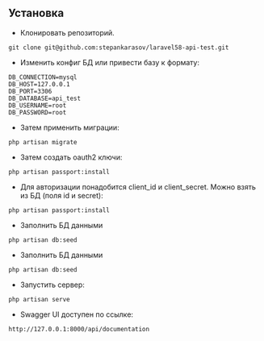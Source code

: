 Установка
------------------
* Клонировать репозиторий.
```
git clone git@github.com:stepankarasov/laravel58-api-test.git
```

* Изменить конфиг БД или привести базу к формату:
```
DB_CONNECTION=mysql
DB_HOST=127.0.0.1
DB_PORT=3306
DB_DATABASE=api_test
DB_USERNAME=root
DB_PASSWORD=root
```

* Затем применить миграции:
```
php artisan migrate
```

* Затем создать oauth2 ключи:
```
php artisan passport:install
```

* Для авторизации понадобится client_id и client_secret.
Можно взять из БД (поля id и secret):
```
php artisan passport:install
```

* Заполнить БД данными
```
php artisan db:seed
```

* Заполнить БД данными
```
php artisan db:seed
```

* Запустить сервер:
```
php artisan serve
```
* Swagger UI доступен по ссылке:
```
http://127.0.0.1:8000/api/documentation
```
